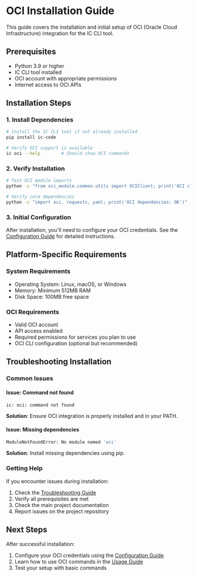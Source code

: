 # OCI Installation Guide

This guide covers the installation and initial setup of OCI (Oracle Cloud Infrastructure) integration for the IC CLI tool.

## Prerequisites

- Python 3.9 or higher
- IC CLI tool installed
- OCI account with appropriate permissions
- Internet access to OCI APIs

## Installation Steps

### 1. Install Dependencies

```bash
# Install the IC CLI tool if not already installed
pip install ic-code

# Verify OCI support is available
ic oci --help        # Should show OCI commands
```

### 2. Verify Installation

```bash
# Test OCI module imports
python -c "from oci_module.common.utils import OCIClient; print('OCI client: OK')"

# Verify core dependencies
python -c "import oci, requests, yaml; print('OCI dependencies: OK')"
```

### 3. Initial Configuration

After installation, you'll need to configure your OCI credentials. See the [Configuration Guide](configuration.md) for detailed instructions.

## Platform-Specific Requirements

### System Requirements

- Operating System: Linux, macOS, or Windows
- Memory: Minimum 512MB RAM
- Disk Space: 100MB free space

### OCI Requirements

- Valid OCI account
- API access enabled
- Required permissions for services you plan to use
- OCI CLI configuration (optional but recommended)

## Troubleshooting Installation

### Common Issues

#### Issue: Command not found
```bash
ic: oci: command not found
```
**Solution**: Ensure OCI integration is properly installed and in your PATH.

#### Issue: Missing dependencies
```bash
ModuleNotFoundError: No module named 'oci'
```
**Solution**: Install missing dependencies using pip.

### Getting Help

If you encounter issues during installation:

1. Check the [Troubleshooting Guide](troubleshooting.md)
2. Verify all prerequisites are met
3. Check the main project documentation
4. Report issues on the project repository

## Next Steps

After successful installation:

1. Configure your OCI credentials using the [Configuration Guide](configuration.md)
2. Learn how to use OCI commands in the [Usage Guide](usage.md)
3. Test your setup with basic commands